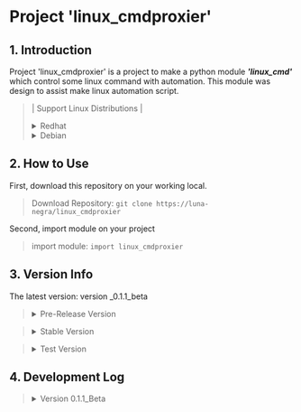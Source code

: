 Project 'linux_cmdproxier'
================


## 1. Introduction
Project 'linux_cmdproxier' is a project to make a python module ***'linux_cmd'*** which control some linux command with automation.
This module was design to assist make linux automation script.

>| Support Linux Distributions |
> <details>
> <summary> Redhat </summary>
>
> * CentOS 8 Stream
> </details>
> <details>
> <summary> Debian </summary>
>
> * Ubuntu 23.04
> </details>


## 2. How to Use

First, download this repository on your working local.
> Download Repository:  `git clone https://luna-negra/linux_cmdproxier`

Second, import module on your project
> import module: `import linux_cmdproxier`


## 3. Version Info
The latest version: version _0.1.1_beta
> <details>
> <summary>Pre-Release Version</summary>
> 
> * None
> </details>

> <details>
> <summary>Stable Version</summary>
> 
> * None
> </details>

> <details>
> <summary>Test Version</summary>
> 
> * Version_0.1.1_Beta (2024.03.27)
> </details>


## 4. Development Log
> <details>
> <summary>Version 0.1.1_Beta</summary>
>
>> <details>
>> <summary>2024. 03. 27</summary>
>>
>> * Complete test on CentOS 8 Stream
>> * Complete test on Ubuntu 23.04
>> </details>
> 
>> <details>
>> <summary>2024. 03. 26</summary>
>>
>> * Complete making draft #1.
>> </details>
>
>> <details>
>> <summary>2024. 03. 01</summary>
>>
>> * Start Project
>> </details>
> </details>